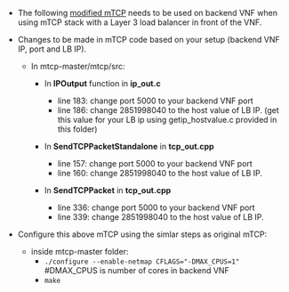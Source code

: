 * The following [modified mTCP](mtcp-master) needs to be used on backend VNF when using mTCP stack with a Layer 3 load balancer in front of the VNF.

* Changes to be made in mTCP code based on your setup (backend VNF IP, port and LB IP). 
    * In mtcp-master/mtcp/src:
        * In **IPOutput** function in **ip_out.c**
            * line 183: change port 5000 to your backend VNF port
            * line 186: change 2851998040 to the host value of LB IP. (get this value for your LB ip using getip_hostvalue.c provided in this folder)

        * In **SendTCPPacketStandalone** in **tcp_out.cpp**
            * line 157: change port 5000 to your backend VNF port
            * line 160: change 2851998040 to the host value of LB IP.

        * In **SendTCPPacket** in  **tcp_out.cpp**
            * line 336: change port 5000 to your backend VNF port
            * line 339: change 2851998040 to the host value of LB IP.

* Configure this above mTCP using the simlar steps as original mTCP:
    * inside mtcp-master folder:
        * `./configure --enable-netmap CFLAGS="-DMAX_CPUS=1"` #DMAX_CPUS is number of cores in backend VNF
        * `make`
